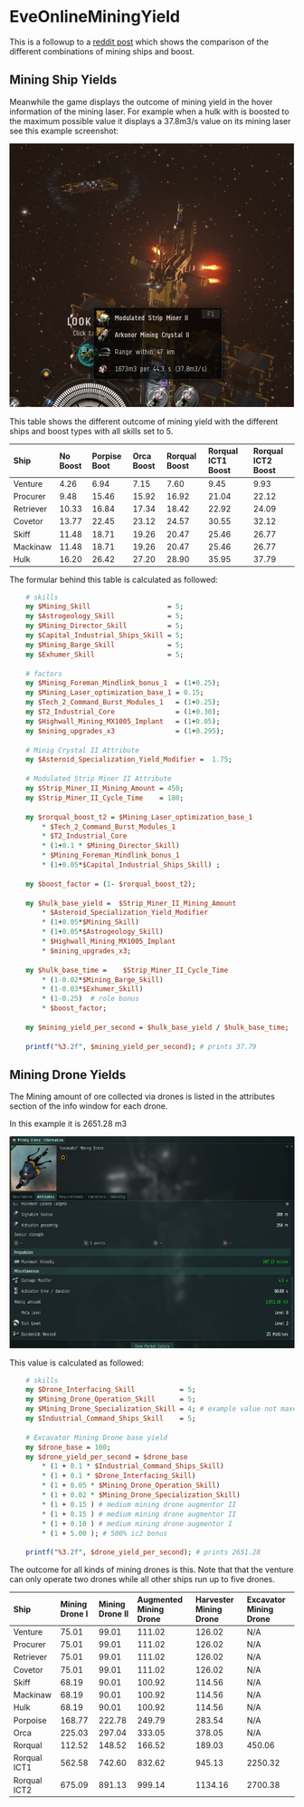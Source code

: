 # EveOnlineMiningYield
This is a followup to a [reddit post](https://www.reddit.com/r/Eve/comments/5bp0sm/mining_yield_with_the_november_update/) which shows the comparison of the different combinations of mining ships and boost.

## Mining Ship Yields
Meanwhile the game displays the outcome of mining yield in the hover information of the mining laser. For example when a hulk with is boosted to the maximum possible value it displays a 37.8m3/s value on its mining laser see this example screenshot: 

![in-game-mining-yield](HulkMaxBoost.jpg)

This table shows the different outcome of mining yield with the different ships and boost types with all skills set to 5.

|Ship|No Boost|Porpise Boot|Orca Boost|Rorqual Boost|Rorqual ICT1 Boost|Rorqual ICT2 Boost|
|:-|:-|:-|:-|:-|:-|:-|
|     Venture|    4.26|    6.94|    7.15|    7.60|    9.45|    9.93|
|    Procurer|    9.48|   15.46|   15.92|   16.92|   21.04|   22.12|
|   Retriever|   10.33|   16.84|   17.34|   18.42|   22.92|   24.09|
|     Covetor|   13.77|   22.45|   23.12|   24.57|   30.55|   32.12|
|       Skiff|   11.48|   18.71|   19.26|   20.47|   25.46|   26.77|
|    Mackinaw|   11.48|   18.71|   19.26|   20.47|   25.46|   26.77|
|        Hulk|   16.20|   26.42|   27.20|   28.90|   35.95|   37.79|

The formular behind this table is calculated as followed:

```perl
	# skills 
	my $Mining_Skill                   = 5;
	my $Astrogeology_Skill             = 5;
	my $Mining_Director_Skill          = 5;
	my $Capital_Industrial_Ships_Skill = 5;
	my $Mining_Barge_Skill             = 5;
	my $Exhumer_Skill                  = 5;

	# factors 
	my $Mining_Foreman_Mindlink_bonus_1  = (1+0.25);
	my $Mining_Laser_optimization_base_1 = 0.15;
	my $Tech_2_Command_Burst_Modules_1   = (1+0.25);
	my $T2_Industrial_Core               = (1+0.30);
	my $Highwall_Mining_MX1005_Implant   = (1+0.05);
	my $mining_upgrades_x3               = (1+0.295);

	# Minig Crystal II Attribute
	my $Asteroid_Specialization_Yield_Modifier =  1.75;

	# Modulated Strip Miner II Attribute
	my $Strip_Miner_II_Mining_Amount = 450;
	my $Strip_Miner_II_Cycle_Time    = 180;

	my $rorqual_boost_t2 = $Mining_Laser_optimization_base_1
		* $Tech_2_Command_Burst_Modules_1
		* $T2_Industrial_Core
		* (1+0.1 * $Mining_Director_Skill)
		* $Mining_Foreman_Mindlink_bonus_1
		* (1+0.05*$Capital_Industrial_Ships_Skill) ;
	
	my $boost_factor = (1- $rorqual_boost_t2);

	my $hulk_base_yield =  $Strip_Miner_II_Mining_Amount 
		* $Asteroid_Specialization_Yield_Modifier
		* (1+0.05*$Mining_Skill) 
		* (1+0.05*$Astrogeology_Skill)
		* $Highwall_Mining_MX1005_Implant
		* $mining_upgrades_x3;

	my $hulk_base_time =    $Strip_Miner_II_Cycle_Time 
		* (1-0.02*$Mining_Barge_Skill)
		* (1-0.03*$Exhumer_Skill)
		* (1-0.25)  # role bonus
		* $boost_factor;

	my $mining_yield_per_second = $hulk_base_yield / $hulk_base_time;

	printf("%3.2f", $mining_yield_per_second); # prints 37.79
```
## Mining Drone Yields
The Mining amount of ore collected via drones is listed in the attributes section of the info window for each drone.

In this example it is 2651.28 m3

![in-game-drone-yield](ExcavatorDroneMaxBoost.jpg)

This value is calculated as followed:
```perl
	# skills 
	my $Drone_Interfacing_Skill           = 5;
	my $Mining_Drone_Operation_Skill      = 5;
	my $Mining_Drone_Specialization_Skill = 4; # example value not maxed.
	my $Industrial_Command_Ships_Skill    = 5;

	# Excavator Mining Drone base yield
	my $drone_base = 100;
	my $drone_yield_per_second = $drone_base
		* (1 + 0.1 * $Industrial_Command_Ships_Skill)
		* (1 + 0.1 * $Drone_Interfacing_Skill)
		* (1 + 0.05 * $Mining_Drone_Operation_Skill)
		* (1 + 0.02 * $Mining_Drone_Specialization_Skill)
		* (1 + 0.15 ) # medium mining drone augmentor II
		* (1 + 0.15 ) # medium mining drone augmentor II
		* (1 + 0.10 ) # medium mining drone augmentor I
		* (1 + 5.00 ); # 500% ic2 bonus

	printf("%3.2f", $drone_yield_per_second); # prints 2651.28
```

The outcome for all kinds of mining drones is this. 
Note that that the venture can only operate two drones while all other ships run up to five drones.

|Ship|Mining Drone I|Mining Drone II|Augmented Mining Drone|Harvester Mining Drone|Excavator Mining Drone|
|:-|:-|:-|:-|:-|:-|
|     Venture|   75.01|   99.01|  111.02|  126.02|     N/A|
|    Procurer|   75.01|   99.01|  111.02|  126.02|     N/A|
|   Retriever|   75.01|   99.01|  111.02|  126.02|     N/A|
|     Covetor|   75.01|   99.01|  111.02|  126.02|     N/A|
|       Skiff|   68.19|   90.01|  100.92|  114.56|     N/A|
|    Mackinaw|   68.19|   90.01|  100.92|  114.56|     N/A|
|        Hulk|   68.19|   90.01|  100.92|  114.56|     N/A|
|    Porpoise|  168.77|  222.78|  249.79|  283.54|     N/A|
|        Orca|  225.03|  297.04|  333.05|  378.05|     N/A|
|     Rorqual|  112.52|  148.52|  166.52|  189.03|  450.06|
|Rorqual ICT1|  562.58|  742.60|  832.62|  945.13| 2250.32|
|Rorqual ICT2|  675.09|  891.13|  999.14| 1134.16| 2700.38|
